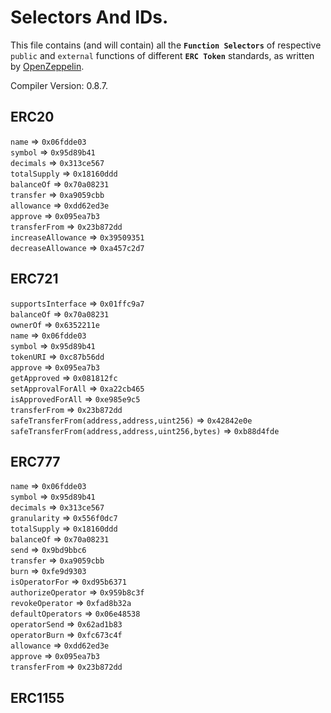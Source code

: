 # Selectors And IDs.
This file contains (and will contain) all the **`Function Selectors`** of respective `public` and `external` functions of different **`ERC Token`** standards, as written by [OpenZeppelin](https://github.com/OpenZeppelin).

Compiler Version: 0.8.7.

## ERC20
`name` => `0x06fdde03` <br/>
`symbol` => `0x95d89b41` <br/>
`decimals` => `0x313ce567` <br/>
`totalSupply` => `0x18160ddd` <br/>
`balanceOf` => `0x70a08231` <br/>
`transfer` => `0xa9059cbb` <br/>
`allowance` => `0xdd62ed3e` <br/>
`approve` => `0x095ea7b3` <br/>
`transferFrom` => `0x23b872dd` <br/>
`increaseAllowance` => `0x39509351` <br/>
`decreaseAllowance` => `0xa457c2d7` <br/>
<!-- `` => `` <br/> -->

## ERC721
`supportsInterface` => `0x01ffc9a7` <br/>
`balanceOf` => `0x70a08231` <br/>
`ownerOf` => `0x6352211e` <br/>
`name` => `0x06fdde03` <br/>
`symbol` => `0x95d89b41` <br/>
`tokenURI` => `0xc87b56dd` <br/>
`approve` => `0x095ea7b3` <br/>
`getApproved` => `0x081812fc` <br/>
`setApprovalForAll` => `0xa22cb465` <br/>
`isApprovedForAll` => `0xe985e9c5` <br/>
`transferFrom` => `0x23b872dd` <br/>
`safeTransferFrom(address,address,uint256)` => `0x42842e0e` <br/>
`safeTransferFrom(address,address,uint256,bytes)` => `0xb88d4fde` <br/>

## ERC777
`name` => `0x06fdde03` <br/>
`symbol` => `0x95d89b41` <br/>
`decimals` => `0x313ce567` <br/>
`granularity` => `0x556f0dc7` <br/>
`totalSupply` => `0x18160ddd` <br/>
`balanceOf` => `0x70a08231` <br/>
`send` => `0x9bd9bbc6` <br/>
`transfer` => `0xa9059cbb` <br/>
`burn` => `0xfe9d9303` <br/>
`isOperatorFor` => `0xd95b6371` <br/>
`authorizeOperator` => `0x959b8c3f` <br/>
`revokeOperator` => `0xfad8b32a` <br/>
`defaultOperators` => `0x06e48538` <br/>
`operatorSend` => `0x62ad1b83` <br/>
`operatorBurn` => `0xfc673c4f` <br/>
`allowance` => `0xdd62ed3e` <br/>
`approve` => `0x095ea7b3` <br/>
`transferFrom` => `0x23b872dd` <br/>

## ERC1155
